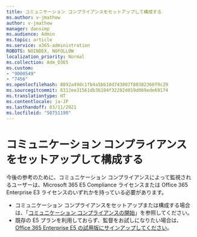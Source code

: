 ```yaml
---
title: コミュニケーション コンプライアンスをセットアップして構成する
ms.author: v-jmathew
author: v-jmathew
manager: dansimp
ms.audience: Admin
ms.topic: article
ms.service: o365-administration
ROBOTS: NOINDEX, NOFOLLOW
localization_priority: Normal
ms.collection: Adm_O365
ms.custom:
- "9000549"
- "7456"
ms.openlocfilehash: 8892a49dc1fb4a5bb18d743807f80302360f9c29
ms.sourcegitcommit: 6312ee31561db36104f32282d019d069ede69174
ms.translationtype: HT
ms.contentlocale: ja-JP
ms.lasthandoff: 03/11/2021
ms.locfileid: "50751190"
---
```

# <a name="set-up-and-configure-communication-compliance"></a>コミュニケーション コンプライアンスをセットアップして構成する

今後の参考のために、コミュニケーション コンプライアンスによって監視されるユーザーは、Microsoft 365 E5 Compliance ライセンスまたは Office 365 Enterprise E3 ライセンスのいずれかを持っている必要があります。

* コミュニケーション コンプライアンスをセットアップまたは構成する場合は、「[コミュニケーション コンプライアンスの開始](https://go.microsoft.com/fwlink/?linkid=2111549)」を参照してください。
* 既存の E5 プランを利用しておらず、監督をお試しになりたい場合は、[Office 365 Enterprise E5 の試用版にサインアップしてください](https://go.microsoft.com/fwlink/p/?LinkID=698279)。
